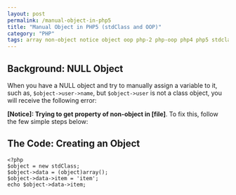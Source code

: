 ```yaml
---
layout: post
permalink: /manual-object-in-php5
title: "Manual Object in PHP5 (stdClass and OOP)"
category: "PHP"
tags: array non-object notice object oop php-2 php-oop php4 php5 stdclass stdobject trying-to-get-propert trying-to-get-property-of-non-object-in type-casting typecasting unknown warning
---
```

## Background: NULL Object
When you have a NULL object and try to manually assign a variable to it, such as, `$object->user->name`, but `$object->user` is not a class object, you will receive the following error: 

**[Notice]: Trying to get property of non-object in [file]**. To fix this, follow the few simple steps below:

## The Code: Creating an Object

    <?php 
    $object = new stdClass;
    $object->data = (object)array(); 
    $object->data->item = 'item'; 
    echo $object->data->item;